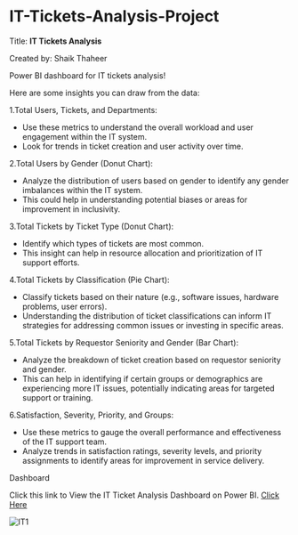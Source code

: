 # IT-Tickets-Analysis-Project

Title: **IT Tickets Analysis**

Created by: Shaik Thaheer

Power BI dashboard for IT tickets analysis! 

Here are some insights you can draw from the data:

1.Total Users, Tickets, and Departments:

- Use these metrics to understand the overall workload and user engagement within the IT system.
- Look for trends in ticket creation and user activity over time.

2.Total Users by Gender (Donut Chart):

- Analyze the distribution of users based on gender to identify any gender imbalances within the IT system.
- This could help in understanding potential biases or areas for improvement in inclusivity.

3.Total Tickets by Ticket Type (Donut Chart):

- Identify which types of tickets are most common.
- This insight can help in resource allocation and prioritization of IT support efforts.

4.Total Tickets by Classification (Pie Chart):

- Classify tickets based on their nature (e.g., software issues, hardware problems, user errors).
- Understanding the distribution of ticket classifications can inform IT strategies for addressing common issues or investing in specific areas.

5.Total Tickets by Requestor Seniority and Gender (Bar Chart):

- Analyze the breakdown of ticket creation based on requestor seniority and gender.
- This can help in identifying if certain groups or demographics are experiencing more IT issues, potentially indicating areas for targeted support or training.

6.Satisfaction, Severity, Priority, and Groups:

- Use these metrics to gauge the overall performance and effectiveness of the IT support team.
- Analyze trends in satisfaction ratings, severity levels, and priority assignments to identify areas for improvement in service delivery.

Dashboard

Click this link to View the IT Ticket Analysis Dashboard on Power BI.
[Click Here](https://codebasics.io/portfolio/Shaik-Thaheer)

![IT1](https://github.com/thaheer17/IT-Tickets-Analysis-Power-BI-Dashboard/assets/140732104/ce8cf548-1f9b-4a6e-89fb-ce13ee9c08a7)

